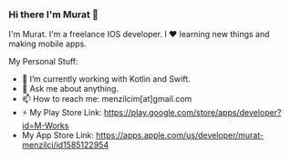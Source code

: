 ### Hi there I'm Murat 👋

I'm Murat. I'm a freelance IOS developer. I ❤ learning new things and making mobile apps.

My Personal Stuff:

- 🔭 I’m currently working with Kotlin and Swift.
- 💬 Ask me about anything.
- 📫 How to reach me: menzilcim[at]gmail.com
- ⚡ My Play Store Link: https://play.google.com/store/apps/developer?id=M-Works
-  My App Store Link: https://apps.apple.com/us/developer/murat-menzilci/id1585122954
